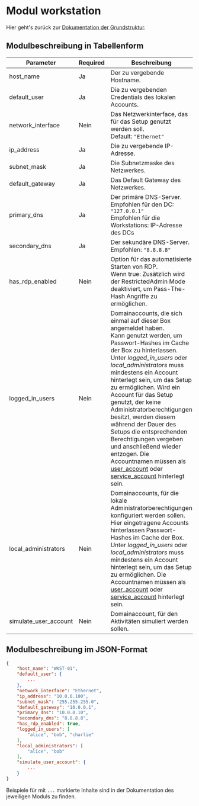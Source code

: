 # Modul workstation

Hier geht's zurück zur [Dokumentation der Grundstruktur](./cfg_root.md).

## Modulbeschreibung in Tabellenform

|Parameter           |Required|Beschreibung                               |Datentyp             |Beispiel                 |
|--------------------|--------|-------------------------------------------|---------------------|-------------------------|
|host_name           |Ja      |Der zu vergebende Hostname.                |String               |`"WKST-01"`                |
|default_user        |Ja      |Die zu vergebenden Credentials des lokalen Accounts.|default_user         |Siehe [default_user](./cfg_default_user.md)       |
|network_interface   |Nein    |Das Netzwerkinterface, das für das Setup genutzt werden soll.<br>Default: `"Ethernet"`|String               |`"Ethernet"`               |
|ip_address          |Ja      |Die zu vergebende IP-Adresse.              |String               |`"10.0.0.100"`             |
|subnet_mask         |Ja      |Die Subnetzmaske des Netzwerkes.           |String               |`"255.255.255.0"`          |
|default_gateway     |Ja      |Das Default Gateway des Netzwerkes.        |String               |`"10.0.0.1"`               |
|primary_dns         |Ja      |Der primäre DNS-Server.<br>Empfohlen für den DC: `"127.0.0.1"`<br>Empfohlen für die Workstations: IP-Adresse des DCs|String               |`"10.0.0.10"`              |
|secondary_dns       |Ja      |Der sekundäre DNS-Server.<br>Empfohlen: `"8.8.8.8"`|String               |`"8.8.8.8"`                |
|has_rdp_enabled     |Nein    |Option für das automatisierte Starten von RDP.<br>Wenn true: Zusätzlich wird der RestrictedAdmin Mode deaktiviert, um Pass-The-Hash Angriffe zu ermöglichen.|Boolean              |`true`/`false`               |
|logged_in_users     |Nein    |Domainaccounts, die sich einmal auf dieser Box angemeldet haben.<br>Kann genutzt werden, um Passwort-Hashes im Cache der Box zu hinterlassen. Unter *logged_in_users* oder *local_administrators* muss mindestens ein Account hinterlegt sein, um das Setup zu ermöglichen. Wird ein Account für das Setup genutzt, der keine Administratorberechtigungen besitzt, werden diesem während der Dauer des Setups die entsprechenden Berechtigungen vergeben und anschließend wieder entzogen.  Die Accountnamen müssen als [user_account](./cfg_user_account.md) oder [service_account](./cfg_service_account.md) hinterlegt sein.|String[]             |`"alice", "bob", "charlie"`|
|local_administrators|Nein    |Domainaccounts, für die lokale Administratorberechtigungen konfiguriert werden sollen.<br>Hier eingetragene Accounts hinterlassen Passwort-Hashes im Cache der Box. Unter *logged_in_users* oder *local_administrators* muss mindestens ein Account hinterlegt sein, um das Setup zu ermöglichen. Die Accountnamen müssen als [user_account](./cfg_user_account.md) oder [service_account](./cfg_service_account.md) hinterlegt sein.|String[]             |`"alice", "bob"`           |
|simulate_user_account|Nein    |Domainaccount, für den Aktivitäten simuliert werden sollen.|simulate_user_account               |Siehe [simulate_user_account](./cfg_simulate_user_account.md)               |

## Modulbeschreibung im JSON-Format

```json
{
    "host_name": "WKST-01",
    "default_user": {
        ...
    },
    "network_interface": "Ethernet",
    "ip_address": "10.0.0.100",
    "subnet_mask": "255.255.255.0",
    "default_gateway": "10.0.0.1",
    "primary_dns": "10.0.0.10",
    "secondary_dns": "8.8.8.8",
    "has_rdp_enabled": true,
    "logged_in_users": [
        "alice", "bob", "charlie"
    ],
    "local_administrators": [
        "alice", "bob"
    ],
    "simulate_user_account": {
        ...
    }
}
```

Beispiele für mit `...` markierte Inhalte sind in der Dokumentation des jeweiligen Moduls zu finden.
